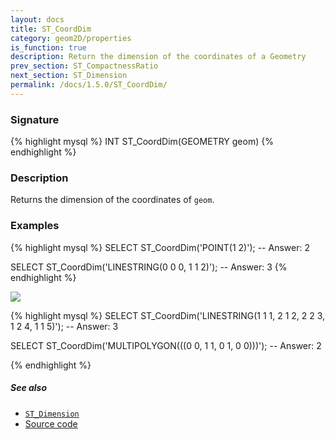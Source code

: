 ```yaml
---
layout: docs
title: ST_CoordDim
category: geom2D/properties
is_function: true
description: Return the dimension of the coordinates of a Geometry
prev_section: ST_CompactnessRatio
next_section: ST_Dimension
permalink: /docs/1.5.0/ST_CoordDim/
---
```


### Signature

{% highlight mysql %}
INT ST_CoordDim(GEOMETRY geom)
{% endhighlight %}

### Description
Returns the dimension of the coordinates of `geom`.

### Examples

{% highlight mysql %}
SELECT ST_CoordDim('POINT(1 2)');
-- Answer: 2

SELECT ST_CoordDim('LINESTRING(0 0 0, 1 1 2)');
-- Answer: 3
{% endhighlight %}

<img class="displayed" src="../ST_CoordDim.png"/>

{% highlight mysql %}
SELECT ST_CoordDim('LINESTRING(1 1 1, 2 1 2, 2 2 3, 1 2 4, 1 1 5)');
-- Answer: 3

SELECT ST_CoordDim('MULTIPOLYGON(((0 0, 1 1, 0 1, 0 0)))');
-- Answer: 2

{% endhighlight %}

##### See also

* [`ST_Dimension`](../ST_Dimension)
* <a href="https://github.com/orbisgis/h2gis/blob/master/h2gis-functions/src/main/java/org/h2gis/functions/spatial/properties/ST_CoordDim.java" target="_blank">Source code</a>
